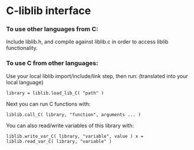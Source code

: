 C-liblib interface
==================

### To use other languages from C:
Include liblib.h, and compile against liblib.c in order to access liblib functionality.

### To use C from other languages:
Use your local liblib import/include/link step, then run: (translated into your local language)

`
library = liblib.load_lib_C( "path" )
`

Next you can run C functions with:

`
liblib.call_C( library, "function", arguments ... )
`

You can also read/write variables of this library with:

`
liblib.write_var_C( library, "variable", value )
x = liblib.read_var_C( library, "variable" )
`

